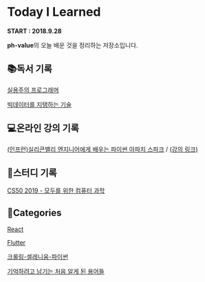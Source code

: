 # Today I Learned
**START : 2018.9.28**

**ph-value**의 오늘 배운 것을 정리하는 저장소입니다.

## 📚독서 기록
[실용주의 프로그래머](./Books/The_Pragmatic_Programmer/tpp.md)

[빅데이터를 지탱하는 기술](./Books/Technology_that_supports_BIGDATA/README.md)

## 💻온라인 강의 기록 
[(인프런)실리콘밸리 엔지니어에게 배우는 파이썬 아파치 스파크](./Online_Course/inflearn-python-apache-spark/README.md) / 
[(강의 링크)](https://www.inflearn.com/course/실리콘밸리-파이썬-아파치-스파크/dashboard)

## 🔎스터디 기록
[CS50 2019 - 모두를 위한 컴퓨터 과학](./CS50_2019/README.md)

## 💬Categories

[React](./Documents/React/README.md)

[Flutter](./Documents/dart-for-flutter/dart-expression.md)

[크롤링-셀레니움-파이썬](./Documents/crawling-selenium-python.md)

[기억하려고 남기는 처음 알게 된 용어들](/terminology.md)
